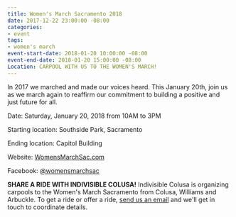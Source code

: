 ```yaml
---
title: Women's March Sacramento 2018
date: 2017-12-22 23:00:00 -08:00
categories:
- event
tags:
- women's march
event-start-date: 2018-01-20 10:00:00 -08:00
event-end-date: 2018-01-20 15:00:00 -08:00
Location: CARPOOL WITH US TO THE WOMEN'S MARCH!
---
```


In 2017 we marched and made our voices heard. This January 20th, join us as we march again to reaffirm our commitment to building a positive and just future for all. 

Date: Saturday, January 20, 2018 from 10AM to 3PM

Starting location: Southside Park, Sacramento

Ending location: Capitol Building

Website: [WomensMarchSac.com](http://WomensMarchSac.com)

Facebook: [@womensmarchsac](https://www.facebook.com/events/299702777200197)

**SHARE A RIDE WITH INDIVISIBLE COLUSA!**
Indivisible Colusa is organizing carpools to the Women's March Sacramento from Colusa, Williams and Arbuckle. To get a ride or offer a ride, [send us an email](mailto:indivisiblecolusa@gmail.com) and we'll get in touch to coordinate details. 